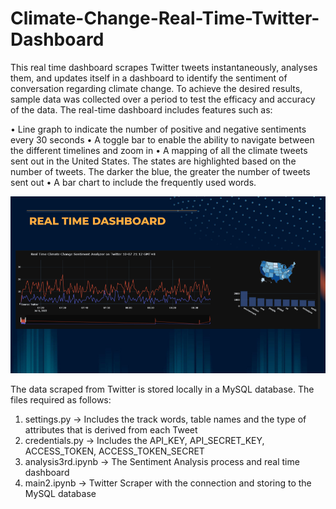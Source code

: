 # Climate-Change-Real-Time-Twitter-Dashboard

This real time dashboard scrapes Twitter tweets instantaneously, analyses them, and updates itself in a dashboard to identify the sentiment of conversation regarding climate change. To achieve the desired results, sample data was collected over a period to test the efficacy 
and accuracy of the data. The real-time dashboard includes features such as:

• Line graph to indicate the number of positive and negative sentiments every 30 seconds
• A toggle bar to enable the ability to navigate between the different timelines and zoom in
• A mapping of all the climate tweets sent out in the United States. The states are highlighted based 
on the number of tweets. The darker the blue, the greater the number of tweets sent out
• A bar chart to include the frequently used words.

![dashboard](dashboard.png)

The data scraped from Twitter is stored locally in a MySQL database. The files required as follows:

1. settings.py -> Includes the track words, table names and the type of attributes that is derived from each Tweet
2. credentials.py -> Includes the API_KEY, API_SECRET_KEY, ACCESS_TOKEN, ACCESS_TOKEN_SECRET
3. analysis3rd.ipynb -> The Sentiment Analysis process and real time dashboard 
4. main2.ipynb -> Twitter Scraper with the connection and storing to the MySQL database
